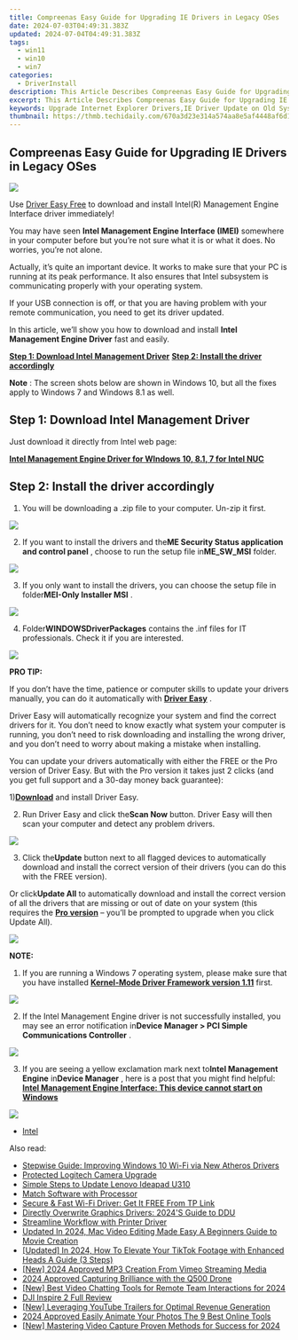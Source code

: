 ```yaml
---
title: Compreenas Easy Guide for Upgrading IE Drivers in Legacy OSes
date: 2024-07-03T04:49:31.383Z
updated: 2024-07-04T04:49:31.383Z
tags:
  - win11
  - win10
  - win7
categories:
  - DriverInstall
description: This Article Describes Compreenas Easy Guide for Upgrading IE Drivers in Legacy OSes
excerpt: This Article Describes Compreenas Easy Guide for Upgrading IE Drivers in Legacy OSes
keywords: Upgrade Internet Explorer Drivers,IE Driver Update on Old Systems,Legacy Operating System IE Support,Internet Explorer Drivers Instructional Guide,Optimize IE Performance on Outdated OS,Compatibility Improvement with Internet Explorer Drivers Update,How to Enhance IE on Older Operating Systems
thumbnail: https://thmb.techidaily.com/670a3d23e314a574aa8e5af4448af6d1aaae629960eef8dd3da5be3e28617436.jpg
---
```


## Compreenas Easy Guide for Upgrading IE Drivers in Legacy OSes

![](https://images.drivereasy.com/wp-content/uploads/2017/09/img_59b7a4f7da7c0.jpg)

 Use [Driver Easy Free](https://tools.techidaily.com/drivereasy/download/) to download and install Intel(R) Management Engine Interface driver immediately!

 You may have seen **Intel Management Engine Interface (IMEI)**  somewhere in your computer before but you’re not sure what it is or what it does. No worries, you’re not alone.

 Actually, it’s quite an important device. It works to make sure that your PC is running at its peak performance. It also ensures that Intel subsystem is communicating properly with your operating system.

 If your USB connection is off, or that you are having problem with your remote communication, you need to get its driver updated.

 In this article, we’ll show you how to download and install **Intel Management Engine Driver**  fast and easily.
  
**[Step 1: Download Intel Management Driver](#1)**
**[Step 2: Install the driver accordingly](#2)**

**Note** : The screen shots below are shown in Windows 10, but all the fixes apply to Windows 7 and Windows 8.1 as well.

## **Step 1: Download Intel Management Driver**

 Just download it directly from Intel web page:

**[Intel Management Engine Driver for WIndows 10, 8.1, 7 for Intel NUC](https://downloadmirror.intel.com/26135/eng/ME%5FConsumer%5FWin8.1%5F10%5F11.0.6.1194.zip)**

## **Step 2: Install the driver accordingly**

 1) You will be downloading a .zip file to your computer. Un-zip it first.  
  
![](https://images.drivereasy.com/wp-content/uploads/2017/02/img_58a3ca2e76e79.png)
  
 2) If you want to install the drivers and the**ME Security Status application and control panel** , choose to run the setup file in**ME\_SW\_MSI** folder.  
  
![](https://images.drivereasy.com/wp-content/uploads/2017/02/img_58a3cba0066eb.png)
  
 3) If you only want to install the drivers, you can choose the setup file in folder**MEI-Only Installer MSI** .
  
![](https://images.drivereasy.com/wp-content/uploads/2017/02/img_58a3ccff509cb.png)
  
 4) Folder**WINDOWSDriverPackages** contains the .inf files for IT professionals. Check it if you are interested.  
  
![](https://images.drivereasy.com/wp-content/uploads/2017/02/img_58a3cd9324cad.png)

**PRO TIP:**

 If you don’t have the time, patience or computer skills to update your drivers manually, you can do it automatically with [**Driver Easy**](https://tools.techidaily.com/drivereasy/download/) .

 Driver Easy will automatically recognize your system and find the correct drivers for it. You don’t need to know exactly what system your computer is running, you don’t need to risk downloading and installing the wrong driver, and you don’t need to worry about making a mistake when installing.

 You can update your drivers automatically with either the FREE or the Pro version of Driver Easy. But with the Pro version it takes just 2 clicks (and you get full support and a 30-day money back guarantee):

 1)[**Download**](https://tools.techidaily.com/drivereasy/download/) and install Driver Easy.

 2) Run Driver Easy and click the**Scan Now** button. Driver Easy will then scan your computer and detect any problem drivers.

![](https://images.drivereasy.com/wp-content/uploads/2017/09/img_59b7b1b0f32cf.png)

 3) Click the**Update** button next to all flagged devices to automatically download and install the correct version of their drivers (you can do this with the FREE version).

 Or click**Update All** to automatically download and install the correct version of all the drivers that are missing or out of date on your system (this requires the [**Pro version**](https://tools.techidaily.com/drivereasy/download/) – you’ll be prompted to upgrade when you click Update All).

![](https://images.drivereasy.com/wp-content/uploads/2017/09/img_59b7b1d1786b4.jpg)

**NOTE:**
  
 1) If you are running a Windows 7 operating system, please make sure that you have installed [**Kernel-Mode Driver Framework version 1.11**](https://www.microsoft.com/en-us/download/details.aspx?id=38423) first.  
  
![](https://images.drivereasy.com/wp-content/uploads/2017/02/img_58a3ce3cf3ba3.png)
  
 2) If the Intel Management Engine driver is not successfully installed, you may see an error notification in**Device Manager > PCI Simple Communications Controller** .
  
![](https://images.drivereasy.com/wp-content/uploads/2017/02/img_58a3cecf378b7.jpg)
  
 3) If you are seeing a yellow exclamation mark next to**Intel Management Engine** in**Device Manager** , here is a post that you might find helpful:
[**Intel Management Engine Interface: This device cannot start on Windows**](https://tools.techidaily.com/drivereasy/download/)
  
![](https://images.drivereasy.com/wp-content/uploads/2016/11/intel-r-management-engine-interface-imei.jpg)

* [Intel](https://tools.techidaily.com/drivereasy/download/)

<ins class="adsbygoogle"
     style="display:block"
     data-ad-format="autorelaxed"
     data-ad-client="ca-pub-7571918770474297"
     data-ad-slot="1223367746"></ins>



<ins class="adsbygoogle"
     style="display:block"
     data-ad-client="ca-pub-7571918770474297"
     data-ad-slot="8358498916"
     data-ad-format="auto"
     data-full-width-responsive="true"></ins>

<span class="atpl-alsoreadstyle">Also read:</span>
<div><ul>
<li><a href="https://driver-install.techidaily.com/stepwise-guide-improving-windows-10-wi-fi-via-new-atheros-drivers/"><u>Stepwise Guide: Improving Windows 10 Wi-Fi via New Atheros Drivers</u></a></li>
<li><a href="https://driver-install.techidaily.com/protected-logitech-camera-upgrade/"><u>Protected Logitech Camera Upgrade</u></a></li>
<li><a href="https://driver-install.techidaily.com/simple-steps-to-update-lenovo-ideapad-u310/"><u>Simple Steps to Update Lenovo Ideapad U310</u></a></li>
<li><a href="https://driver-install.techidaily.com/match-software-with-processor/"><u>Match Software with Processor</u></a></li>
<li><a href="https://driver-install.techidaily.com/secure-and-fast-wi-fi-driver-get-it-free-from-tp-link/"><u>Secure & Fast Wi-Fi Driver: Get It FREE From TP Link</u></a></li>
<li><a href="https://driver-install.techidaily.com/directly-overwrite-graphics-drivers-2024s-guide-to-ddu/"><u>Directly Overwrite Graphics Drivers: 2024'S Guide to DDU</u></a></li>
<li><a href="https://driver-install.techidaily.com/streamline-workflow-with-printer-driver/"><u>Streamline Workflow with Printer Driver</u></a></li>
<li><a href="https://ai-driven-video-production.techidaily.com/updated-in-2024-mac-video-editing-made-easy-a-beginners-guide-to-movie-creation/"><u>Updated In 2024, Mac Video Editing Made Easy A Beginners Guide to Movie Creation</u></a></li>
<li><a href="https://tiktok-clips.techidaily.com/updated-in-2024-how-to-elevate-your-tiktok-footage-with-enhanced-heads-a-guide-3-steps/"><u>[Updated] In 2024, How To Elevate Your TikTok Footage with Enhanced Heads  A Guide (3 Steps)</u></a></li>
<li><a href="https://vimeo-videos.techidaily.com/new-2024-approved-mp3-creation-from-vimeo-streaming-media/"><u>[New] 2024 Approved  MP3 Creation From Vimeo Streaming Media</u></a></li>
<li><a href="https://extra-hints.techidaily.com/2024-approved-capturing-brilliance-with-the-q500-drone/"><u>2024 Approved  Capturing Brilliance with the Q500 Drone</u></a></li>
<li><a href="https://screen-video-capture.techidaily.com/new-best-video-chatting-tools-for-remote-team-interactions-for-2024/"><u>[New] Best Video Chatting Tools for Remote Team Interactions for 2024</u></a></li>
<li><a href="https://extra-information.techidaily.com/dji-inspire-2-full-review/"><u>DJI Inspire 2 Full Review</u></a></li>
<li><a href="https://facebook-video-footage.techidaily.com/new-leveraging-youtube-trailers-for-optimal-revenue-generation/"><u>[New] Leveraging YouTube Trailers for Optimal Revenue Generation</u></a></li>
<li><a href="https://smart-video-creator.techidaily.com/2024-approved-easily-animate-your-photos-the-9-best-online-tools/"><u>2024 Approved Easily Animate Your Photos The 9 Best Online Tools</u></a></li>
<li><a href="https://screen-video-capture.techidaily.com/new-mastering-video-capture-proven-methods-for-success-for-2024/"><u>[New] Mastering Video Capture  Proven Methods for Success for 2024</u></a></li>
</ul></div>
